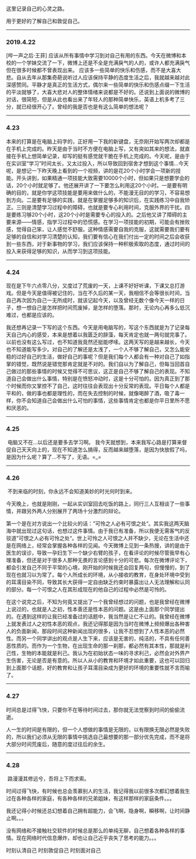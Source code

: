 这里记录自己的心灵之路。

用于更好的了解自己和敦促自己。

---

### 2019.4.22

[哔一声之后·王菲]
	应该从所有事情中学习到对自己有用的东西。今天在微博和本校的一个学妹交流了一下，微博上还是不全是充满戾气的人的，或许人都充满戾气但在很多时候都不曾表现出来。
	应该多一些简单的快乐和伤感，而不是大喜大悲。自从去年从那集奇葩说听过人应该保持平静的态度生活之后，我就越来越对此深感赞同。平静才是真正的生活方式，偶尔来一些简单的快乐和伤感点缀一下生活的平淡就够了，大喜大悲对人的整体情绪来说都是不好的。还说到上面说的微博的对话，很简短，但是从此也看出来了年轻人的那种简单快乐，英语上机多考了三分，就已经很开心了。曾经的我是否也是有这么简单的想法呢？

---

### 4.23

​	本来的打算是在电脑上码字的，正好用一下我的新键盘，无奈刚开始写两次却都是在手机上完成的。昨天是由于当时不方便在电脑上写，又有突如其来的想法，就直接在手机上想简单记录，却写的挺有感觉就干脆在手机上完成的。今天呢，是由于在实训室“学习”时间太长，又太过投入，所以导致回到宿舍才想到这个事情…
​	今天呢，是想记一下昨天晚上看到的一个视频，讲的是花20个小时学会一项新的技能。开头讲到，如果精通一项技能大致需要10000个小时，但如果只是想要学会的话，20个小时就足够了。他还展开讲了一下要怎么利用这20个小时。一是要有明确的目的，就是你学这项技能是要用来做什么的，不能漫无目的的学习，不容易想到方向。二是要有足够的实践，就是在掌握足够多的知识后，在实践练习中自我矫正。三则是清楚学习过程中的障碍，也就是要专心利用时间，克服外界的干扰。四是要练习够20个小时，这20个小时是需要专心的投入的。
​	之后他又讲了障碍的主要来源——情感，指学习过程中的恐慌感。在学习一项技能的初期，可能会有挫败感，觉得自己笨，让人感觉不舒服。这种情感需要自我的克服，这就需要我们要有足够的自信和对学习清楚的认知，我们要有信心在我们付出一定的时间之后会收获到一些东西，对于新事物的学习，我们应该保持一种积极索取的态度，通过时间的投入来获得足够的知识，从而学习到这项技能。

---

### 4.24

​	现在是下午六点零八分，又度过了荒废的一天，上课不好好听课，下课又总打游戏。但是今天是值得被记住的，当在不久后的某一天，我相信不会等很长时间，当自己再次因为自己一无所成时，就该记起今天，以及曾经无数个像今天一样的日子，想一想自己是怎样把时间荒废掉，是怎样的堕落。那时，无论内心再多么低沉难过，也都是应该的。

​	我还想再记录一下写的这个东西。今天是用电脑写的，写这个东西就是为了记录每天自己内心的感受，本来是想着以我匮乏的辞藻，每天肯定也就一两句就完事了。以前也没有这么写过，也不知道我竟然还挺能啰嗦。这两天写的是越来越长，今天也不知道能写多少。对自己的了解还是太浅了，一个人不够了解自己，又怎么能安稳的过好自己的生活，做好自己的事呢？但是我们每个人都会有一种对自己了如指掌的错觉，既然说是错觉那肯定就是不对的。我们自以为了解自己，但每当回首自己做过的那些事情的时候又觉得不可思议，这正是自己不够了解自己的表现。不知道自己会做出什么事情，特别是在愤怒冲动时，这是十分可怕的。因为真正到了那个时候而你又掌控不了自己，这时往往会表现出十分反常的表现。平日每个人都是平和的，做的事也都是理性的，而在失去控制的时候，就像喝醉了酒，吸了毒一样，你不会知道自己会做出什么可怕的事情，这些事情肯定也都是你平日里所不愿和厌恶的。

---

### 4.25

​	电脑又不在…以后还是要多去学习啊。
​	我今天就想到，本来我写心路是打算来督促自己天天向上的，现在不知道怎么搞得，反而越来越堕落，是因为快放假了吗，是因为什么呢？
​	算了…不写了，无语。=_=

---

### 4.26

​	不到来临的时刻，你永远不会知道美妙的时光何时到来。

​	今天晚上，也就是刚刚，一起从实训室回去吃饭的路上，同行三人互相谈了一些事情，并跟另外两人分别展开了两场十分激烈的辩论。

​	第一个是在对方说出一个比较火的话：”可怜之人必有可恨之处“。其实我这两天脑海中就出现过这句话，也想过这件事情。由于我已有准备，所以我便无需客气的反驳道”可恨之人必有可怜之处“。世上可怜之人可恨之人并不缺少，无论在生活中还是在网络上，经常会掌握各种各样的见闻。今天微博上见到一条热搜，讲的是由于医生的误诊，导致一孕妇生下一个缺少右臂的孩子，在看评论的时候尽管我早有心理准备，但还是对于很多人那种无畏的言论感到十分的可悲。每次在微博评论下，都会引发自己不同于平常的心境，刚开始的时候我还会回复两句，但慢慢的，到了现在也就习以为常了。每个人所成长的环境，从小接收的教育，在身处环境中受到的耳濡目染不同，导致其长大获得一定自由缺乏约束时暴露出让人无法理解和认同的部分。每一个可恨之人在其形成现在的他自己的过程中必然是可怜的。

​	在这个说完之后，不知为何竟又提出了一个我曾经想过的问题，也是我曾经在微博上说过的，也就是人之初，性本善还是性本恶的问题。这是由上面那个同学提出的。在遇到这样的让我已经准备过的话题中，我当然是让仁不让的。我曾经在微博上就发表过人之初性本恶的观点，我还记得那是因为当时在微博上频频爆出各种害人的负面新闻，那段时间这种新闻出现的很多，让我不忍想到了人性本恶的必然性。而另一个同学讲出的观点是人生下来，应该是无害的，纯洁的，不具有任何善恶性质的。而作为一个生物，在出现生命的那一刹那，都必然有其本性，那就是利己性，生物的本能就是利己。我认为在初始状态一味的寻求利己，必然会对外界产生伤害，无论是否是有意的。所以人从小的教育和环境才如此重要，这也可以回归到上面那个话题，好的教育和让孩子耳濡目染成为更好的环境的重要性就不言而喻了。

---

### 4.27

​	时间总是过得飞快，只要你不在等待时间过去，那你就无法觉察到时间的偷偷流逝。

​	人一生的时间是有限的，但一个人想做的事情是无限的，以有限换无限必然是失败的，所以我们必须从无限的事情中挑选自己最想要的那一部分优先完成，而不是将大部分时间荒废后，随意的度过往后的余生。

---

### 4.28

​	路漫漫其修远兮，吾将上下而求索。

​	时间过得飞快，有时候也总会羡慕别人的生活，我记得我以前很多次都幻想着我生过在各种各样的家庭，有各种各样的兄弟姐妹，有这样那样的家庭条件。。。

​	我还记得小时候还总幻想着自己拥有超能力，会飞啊，隐身啊，瞬移啊，让时间静止啊。。。

​	没有网络和不接触社交软件的时候总是那么的单纯无聊，自己想着各种各样的事情。现在网络时代信息爆炸，却也让自己近乎丧失了思考的能力。。。



时刻认清自己
时刻敦促自己
时刻面对自己